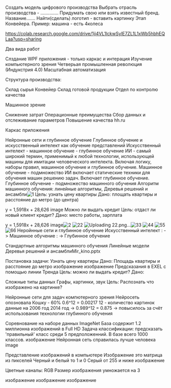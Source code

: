 Создать модель цифрового производства Выбрать отрасль производства - .............. Придумать свою или взять известный бренд. Название....... Найти(сделать) логотип - вставить картинку Этап Конвейера. Пример: машина - есть 4колеса

https://colab.research.google.com/drive/1ji4VL1lckwSylE7ZL1L1xWb5hbhEQLaa?usp=sharing

Два вида работ

Слздание WPF приложения - только каркас и интерация Изучение компьютерного зрения Четверьая промышленная революция (Индукстрия 4.0) Масштабная автоматизация

Структура производства:

Склад сырья Конвейер Склад готовой продукции Отдел по контролю качества

Машинное зрение

Снижение затрат Операционные преимущества Сбор данных и отслеживание параметров Повышение качества hh.ru

Каркас приложения

Нейронные сети и глубинное обучение Глубинное обучение и искусственный интелект как обучение представлений Искусственный интелект - машинное обучение - глубинное обучение ИИ - самый широкий термин, применимый к любой технологии, использующей машины для имитации человеческого интелекта. Включая логику, наборы правил, машинное обучение и глубинное обучение. Машинное обучение - подмножество ИИ включает статические техники для обучения машин решению задач. Включает глубинное обучение. Глубинное обучение - подмножество машинного обучения Алгоритм машинного обучения: линейные алгоритмы, Деревья решений и ансамбли![1](https://user-images.githubusercontent.com/112688317/202251353-d68d274a-134f-4ee5-8859-95ef1790c0e2.png)
Цель: узнать цену квартиры Дано: площать квартиры и расстояние до метро (до центра)

y = 1,5918x + 28,626 image Можно ли выдать кредит Цель: отдаст ли новый клиент кредит? Дано: место работы, зарплата

y = 1,5918x + 28,626 
image![2](https://user-images.githubusercontent.com/112688317/202251799-bc9a5ba8-27f8-4d44-9bb1-8ab93a8de8bf.png)
![22](https://user-images.githubusercontent.com/112688317/202253005-e9569ef6-68ce-493e-b57c-269ef6f4e29f.png)
![Uploading 22.png…]()![33](https://user-images.githubusercontent.com/112688317/202253377-b015a88f-5518-4890-a12e-365db284b52d.png)
![44](https://user-images.githubusercontent.com/112688317/202251876-f9a0809b-b626-4ca2-ba82-29611f769cca.png)
![55](https://user-images.githubusercontent.com/112688317/202251886-2ba4ed2d-608b-4649-b6c7-14c73201ca91.png)
![66](https://user-images.githubusercontent.com/112688317/202251895-5f3be73c-8b79-4d7c-86dc-c791d494cb2a.png)
Неройнные сети и глубинное обучение Искусственный интелект : -> Машинное обучение : -> Глубинное обучение

Стандартные алгоритмы машинного обучения Линейные модели Деревья решений и ансамблиMir_kino.pptx

Постановка задачи: Узнать цену квартиры Дано: Площадь квартиры и расстояние до метро изображение изображение Предсказания в EXEL с помощью линии Тренда Цель: можно ли выдать кредит? Дано:

Сложные типы данных Графы, картинки, звук Цель: Распознать что изображено на картинке?

Нейронные сети для задач компютерного зрения Нейросеть опозновала Кошку - 60% 0.6^12 = 0.00217 12 - количество картинок данные на 2006 год 2014 год -> 0.989^12 = 0.875 -> повысилось за счёт использования технологии глубинного обучения

Соревнование на наборе данных ImageNet База содержит 1.2 миллионна изображений в Full HD Задача классификации: предсказать 'правильный' класс среди 5 предположенний. В базе всего 1000 классов. изображение Нейронная сеть справилась лучше человека image

Представление изображений в компьютере Изображение это матрица из пикселей Черный и белый то 1 и 0 Серый от 255 и ниже изображение

Цветные каналы: RGB Размер изображения умножается на 3

изображение изображение изображение 
